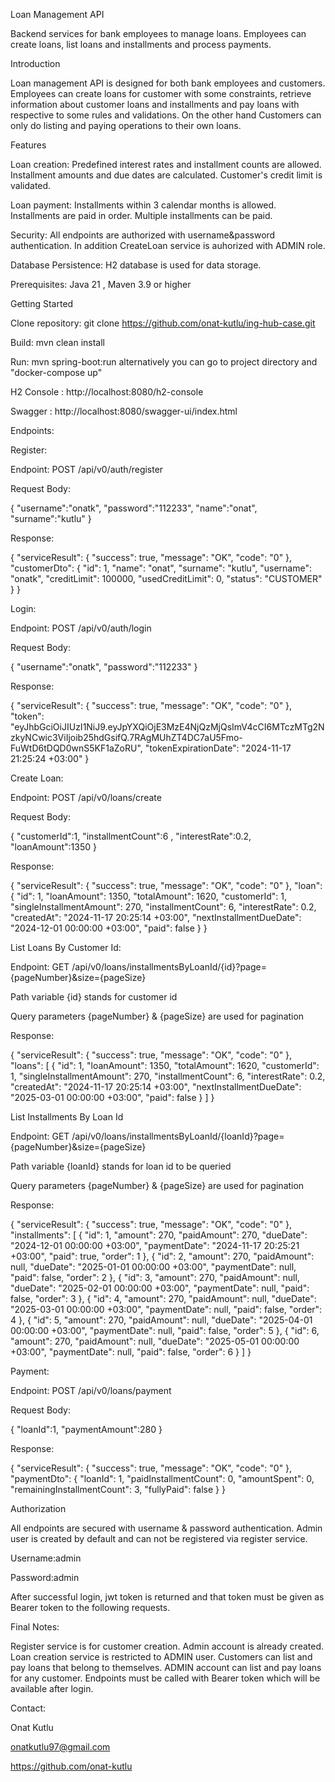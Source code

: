 Loan Management API

Backend services for bank employees to manage loans.
Employees can create loans, list loans and installments 
and process payments.

Introduction

Loan management API is designed for both bank employees 
and customers. Employees can create loans for customer with 
some constraints, retrieve information about
customer loans and installments and pay loans with respective to
some rules and validations. On the other hand Customers can only
do listing and paying operations to their own loans.

Features

Loan creation: Predefined interest rates and installment counts are allowed.
Installment amounts and due dates are calculated. Customer's credit limit is validated.

Loan payment: Installments within 3 calendar months is allowed. Installments are paid in order. Multiple installments can be paid.

Security: All endpoints are authorized with username&password authentication. 
In addition CreateLoan service is auhorized with ADMIN role.

Database Persistence: H2 database is used for data storage.

Prerequisites: Java 21 , Maven 3.9 or higher

Getting Started

Clone repository: git clone https://github.com/onat-kutlu/ing-hub-case.git

Build: mvn clean install

Run: mvn spring-boot:run alternatively you can go to project directory and "docker-compose up"

H2 Console : http://localhost:8080/h2-console

Swagger : http://localhost:8080/swagger-ui/index.html

Endpoints:

Register:

Endpoint: POST /api/v0/auth/register

Request Body:

{
"username":"onatk",
"password":"112233",
"name":"onat",
"surname":"kutlu"
}

Response:

{
"serviceResult": {
"success": true,
"message": "OK",
"code": "0"
},
"customerDto": {
"id": 1,
"name": "onat",
"surname": "kutlu",
"username": "onatk",
"creditLimit": 100000,
"usedCreditLimit": 0,
"status": "CUSTOMER"
}
}

Login:

Endpoint: POST /api/v0/auth/login

Request Body:

{
"username":"onatk",
"password":"112233"
}

Response:

{
"serviceResult": {
"success": true,
"message": "OK",
"code": "0"
},
"token": "eyJhbGciOiJIUzI1NiJ9.eyJpYXQiOjE3MzE4NjQzMjQsImV4cCI6MTczMTg2NzkyNCwic3ViIjoib25hdGsifQ.7RAgMUhZT4DC7aU5Fmo-FuWtD6tDQD0wnS5KF1aZoRU",
"tokenExpirationDate": "2024-11-17 21:25:24 +03:00"
}

Create Loan:

Endpoint: POST /api/v0/loans/create

Request Body:

{
"customerId":1,
"installmentCount":6 ,
"interestRate":0.2,
"loanAmount":1350
}

Response:

{
"serviceResult": {
"success": true,
"message": "OK",
"code": "0"
},
"loan": {
"id": 1,
"loanAmount": 1350,
"totalAmount": 1620,
"customerId": 1,
"singleInstallmentAmount": 270,
"installmentCount": 6,
"interestRate": 0.2,
"createdAt": "2024-11-17 20:25:14 +03:00",
"nextInstallmentDueDate": "2024-12-01 00:00:00 +03:00",
"paid": false
}
}

List Loans By Customer Id:

Endpoint: GET /api/v0/loans/installmentsByLoanId/{id}?page={pageNumber}&size={pageSize}

Path variable {id} stands for customer id

Query parameters {pageNumber} & {pageSize} are used for pagination

Response:

{
"serviceResult": {
"success": true,
"message": "OK",
"code": "0"
},
"loans": [
{
"id": 1,
"loanAmount": 1350,
"totalAmount": 1620,
"customerId": 1,
"singleInstallmentAmount": 270,
"installmentCount": 6,
"interestRate": 0.2,
"createdAt": "2024-11-17 20:25:14 +03:00",
"nextInstallmentDueDate": "2025-03-01 00:00:00 +03:00",
"paid": false
}
]
}

List Installments By Loan Id


Endpoint: GET /api/v0/loans/installmentsByLoanId/{loanId}?page={pageNumber}&size={pageSize}

Path variable {loanId} stands for loan id to be queried

Query parameters {pageNumber} & {pageSize} are used for pagination

Response:

{
"serviceResult": {
"success": true,
"message": "OK",
"code": "0"
},
"installments": [
{
"id": 1,
"amount": 270,
"paidAmount": 270,
"dueDate": "2024-12-01 00:00:00 +03:00",
"paymentDate": "2024-11-17 20:25:21 +03:00",
"paid": true,
"order": 1
},
{
"id": 2,
"amount": 270,
"paidAmount": null,
"dueDate": "2025-01-01 00:00:00 +03:00",
"paymentDate": null,
"paid": false,
"order": 2
},
{
"id": 3,
"amount": 270,
"paidAmount": null,
"dueDate": "2025-02-01 00:00:00 +03:00",
"paymentDate": null,
"paid": false,
"order": 3
},
{
"id": 4,
"amount": 270,
"paidAmount": null,
"dueDate": "2025-03-01 00:00:00 +03:00",
"paymentDate": null,
"paid": false,
"order": 4
},
{
"id": 5,
"amount": 270,
"paidAmount": null,
"dueDate": "2025-04-01 00:00:00 +03:00",
"paymentDate": null,
"paid": false,
"order": 5
},
{
"id": 6,
"amount": 270,
"paidAmount": null,
"dueDate": "2025-05-01 00:00:00 +03:00",
"paymentDate": null,
"paid": false,
"order": 6
}
]
}

Payment:

Endpoint: POST /api/v0/loans/payment

Request Body:

{
"loanId":1,
"paymentAmount":280
}

Response:

{
"serviceResult": {
"success": true,
"message": "OK",
"code": "0"
},
"paymentDto": {
"loanId": 1,
"paidInstallmentCount": 0,
"amountSpent": 0,
"remainingInstallmentCount": 3,
"fullyPaid": false
}
}

Authorization

All endpoints are secured with username & password authentication. 
Admin user is created by default and can not be registered via register service.

Username:admin

Password:admin

After successful login, jwt token is returned and that token must be given as Bearer token to the following requests.

Final Notes:

Register service is for customer creation. Admin account is already created.
Loan creation service is restricted to ADMIN user. Customers can list and pay loans that belong to themselves.
ADMIN account can list and pay loans for any customer. Endpoints must be called with Bearer token which will be
available after login.


Contact:

Onat Kutlu

onatkutlu97@gmail.com

https://github.com/onat-kutlu
